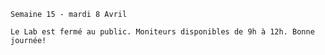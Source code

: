     Semaine 15 - mardi 8 Avril
    
    Le Lab est fermé au public. Moniteurs disponibles de 9h à 12h. Bonne journée!
   